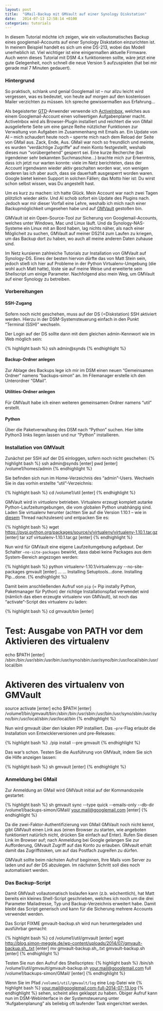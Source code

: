 ```yaml
---
layout: post
title:  "GMail-Backup mit GMVault auf einer Synology Diskstation"
date:   2014-07-13 12:58:14 +0100
categories: tutorials
---
```

In diesem Tutorial möchte ich zeigen, wie ein vollautomatisches Backup eines googlemail-Accounts auf einer Synology Diskstation einzurichten ist. In meinem Beispiel handelt es sich um eine DS-213, wobei das Modell unerheblich ist. Viel wichtiger ist eine einigermaßen aktuelle Firmware. Auch wenn dieses Tutorial mit DSM 4.x funktionieren sollte, wäre jetzt eine gute Gelegenheit, noch schnell die neue Version 5 aufzuspielen (hat bei mir gerade mal 7 Minuten gedauert).

### Hintergrund
So praktisch, schlank und genial Googlemail ist – nur allzu leicht wird vergessen, was es bedeutet, von heute auf morgen auf den kostenlosen Mailer verzichten zu müssen. Ich spreche gewissermaßen aus Erfahrung…

Als begeisterter [GTD](http://de.wikipedia.org/wiki/Getting_Things_Done)-Anwender verwende ich [ActiveInbox](http://www.activeinboxhq.com/index.php), welches aus einem Googlemail-Account einen vollwertigen Aufgabenplaner macht. ActiveInbox wird als Browser-Plugin installiert und reichtert die von GMail ausgelieferte Seite um eine ganze Reihe nützlicher Funktionen zur Verwaltung von Aufgaben im Zusammenhang mit Emails an. Ein Update von AI – mich schaudert heute noch – sperrte mich nach dem Reload der Seite von GMail aus. Zack, Ende, Aus. GMail war noch so freundlich und meinte, es wurden “verdächtige Zugriffe” auf mein Konto festgestellt, weshalb dieses nun “vorübergehend” gesperrt sei. Eine kurze Recherche (bei irgendeiner sehr bekannten Suchmaschine…) brachte mich zur Erkenntnis, dass ich jetzt nur warten konnte: viele im Netz berichteten, dass der Account irgendwann wieder aktiv geschalten worden war, von wenigen anderen las ich aber auch, dass sie dauerhaft ausgesperrt worden waren. Google bietet keinen Support in solchen Fällen; das Motto hier ist: Du wirst schon selbst wissen, was Du angestellt hast.

Um es kurz zu machen: ich hatte Glück. Mein Account war nach zwei Tagen plötzlich wieder aktiv. Und AI schob sofort ein Update des Plugins nach. Jedoch war mir dieser Vorfall eine Lehre, weshalb ich mich nach einer Backupmöglichkeit umgesehen habe und auf [GMVault](http://gmvault.org/) gestoßen bin.

GMVault ist ein Open-Source-Tool zur Sicherung von Googlemail-Accounts, welches unter Windows, Mac und Linux läuft. Und da Synology-NAS-Systeme ein Linux mit an Bord haben, lag nichts näher, als nach einer Möglicheit zu suchen, GMVault auf meiner DS214 zum Laufen zu kriegen, um das Backup dort zu haben, wo auch all meine anderen Daten zuhause sind.

Im Netz kursieren zahlreiche Tutorials zur Installation von GMVault auf Synology-DS. Eines der besten hiervon dürfte das von Matt Stein sein, jedoch stieß ich hier auf Probleme in der Python Virtualenv-Umgebung (die wohl auch Matt hatte), löste sie auf meine Weise und erweiterte sein Shellscript um einige Parameter. Nachfolgend also mein Weg, um GMVault auf einer Synology zu betreiben.

### Vorbereitungen

#### SSH-Zugang

Sofern noch nicht geschehen, muss auf der DS (=Diskstation) SSH aktiviert werden. Hierzu in der DSM-Systemsteuerung einfach in den Punkt “Terminal (SSH)” wechseln.

Der Login auf der DS sollte dann mit dem gleichen admin-Kennwort wie im Web möglich sein:

{% highlight bash %}
ssh admin@synds
{% endhighlight %}

#### Backup-Ordner anlegen

Zur Ablage des Backups lege ich mir im DSM einen neuen “Gemeinsamen Ordner” namens “backups-simon” an. Im Filemanager erstelle ich den Unterordner “GMail”.

#### Utilities-Ordner anlegen

Für GMVault habe ich einen weiteren gemeinsamen Ordner namens “util” erstellt.

#### Python

Über die Paketverwaltung des DSM nach “Python” suchen. Hier bitte Python3 links liegen lassen und nur “Python” installieren.

### Installation von GMVault

Zunächst per SSH auf der DS einloggen, sofern noch nicht geschehen:
{% highlight bash %}
ssh admin@synds [enter]
pwd [enter]
/volume1/homes/admin
{% endhighlight %}

Sie befinden sich nun im Home-Verzeichnis des “admin”-Users. Wechseln Sie in das vorhin erstellte “util”-Verzeichnis:

{% highlight bash %}
cd /volume1/util [enter]
{% endhighlight %}

GMVault wird in *virtualenv* betrieben. Virtualenv erzeugt komplett autarke Python-Laufzeitumgebungen, die vom globalen Python unabhängig sind. Laden Sie virtualenv herunter (achten Sie auf die Version 1.10.1 – wie in [diesem](http://stackoverflow.com/questions/23448796/creating-new-virtualenv-1-11-5-failed-with-setuptools-issue) Thread nachzulesen) und entpacken Sie es:

{% highlight bash %}
wget https://pypi.python.org/packages/source/v/virtualenv/virtualenv-1.10.1.tar.gz [enter]
tar xzf virtualenv-1.10.1.tar.gz [enter]
{% endhighlight %}

Nun wird für GMVault eine eigene Laufzeitumgebung aufgebaut. Der Schalter `–no-site-packages` bewirkt, dass dabei keine Packages aus dem System-Bereich angezogen werden:

{% highlight bash %}
python virtualenv-1.10.1/virtualenv.py --no-site-packages gmvault [enter]
...
...
Installing Setuptools...done.
Installing Pip...done.
{% endhighlight %}

Damit beim anschließenden Aufruf von `pip` (= Pip instally Python, Paketmanager für Python) der richtige Installationspfad verwendet wird (nämlich das eben erzeugte virtualenv von GMVault), ist noch das “activate”-Script des virtualenv zu laden:

{% highlight bash %}
cd gmvault/bin [enter]
# Test: Ausgabe von PATH vor dem Aktivieren des virtualenv
echo $PATH [enter]
/sbin:/bin:/usr/sbin:/usr/bin:/usr/syno/sbin:/usr/syno/bin:/usr/local/sbin:/usr/local/bin
# Aktiveren des virtualenv von GMVault
source activate [enter]
echo $PATH [enter]
/volume1/bin/gmvault/bin:/sbin:/bin:/usr/sbin:/usr/bin:/usr/syno/sbin:/usr/syno/bin:/usr/local/sbin:/usr/local/bin
{% endhighlight %}

Nun wird gmvault über den lokalen PIP installiert. Das `–pre`-Flag erlaubt die Installation von Entwicklerversionen und pre-Releases:

{% highlight bash %}
./pip install --pre gmvault
{% endhighlight %}

Das war’s schon. Testen Sie die Ausführung von GMVault, indem Sie sich die Hilfe anzeigen lassen:

{% highlight bash %}
sh gmvault [enter]
{% endhighlight %}

### Anmeldung bei GMail

Zur Anmeldung an GMail wird GMVault initial auf der Kommandozeile gestartet:

{% highlight bash %}
sh gmvault sync --type quick --emails-only --db-dir /volume1/backups-simon/GMail/ your.mail@googlemail.com [enter]
{% endhighlight %}

Da die zwei-Faktor-Authentifizierung von GMail GMVault noch nicht kennt, gibt GMVault einen Link aus (einen Browser zu starten, wie angeboten funktioniert natürlich nicht, drücken Sie einfach auf Enter). Rufen Sie diesen Link im Browser auf; nach Anmeldung bei Google gelangen Sie zur Aufforderung, GMvault Zugriff auf das Konto zu erlauben. GMvault erhält damit das Zugriffstoken, um auf das Postfach zugreifen zu dürfen.

GMVault sollte beim nächsten Aufruf beginnen, Ihre Mails vom Server zu laden und auf der DS abzulegen. Im nächsten Schritt soll dies noch automatisiert werden.

### Das Backup-Script

Damit GMVault vollautomatisch loslaufen kann (z.b. wöchentlich), hat Matt bereits ein kleines Shell-Script geschrieben, welches ich noch um die drei Parameter Mailadresse, Typ und Backup-Verzeichnis erweitert habe. Damit bleibt das Script generisch und kann für die Sicherung mehrere Accounts verwendet werden.

Das Script FIXME gmvault-backup.sh wird nun heruntergeladen und ausführbar gemacht:

{% highlight bash %}
cd /volume1/util/gmvault [enter]
wget http://blog.simon-meggle.de/wp-content/uploads/2014/07/gmvault-backup.sh_.txt [enter]
mv gmvault-backup.sh_.txt gmvault-backup.sh [enter]
{% endhighlight %}

Testen Sie nun den Aufruf des Shellscriptes:
{% highlight bash %}
/bin/sh /volume1/util/gmvault/gmvault-backup.sh your.mail@googlemail.com full /volume1/backups-simon/GMail/ [enter]
{% endhighlight %}

Wenn Sie im Pfad `/volume1/util/gmvault/log` eine Log-Datei wie
{% highlight bash %}
your.mail@googlemail.com-full-2014-07-13.log
{% endhighlight %}
sehen, scheint alles geklappt zu haben. Obiger Aufruf kann nun im DSM-Webinterface in der Systemsteuerung unter “Aufgabenplanung” als beliebig oft laufender Task eingerichtet werden.

[jekyll-docs]: http://jekyllrb.com/docs/home
[jekyll-gh]:   https://github.com/jekyll/jekyll
[jekyll-talk]: https://talk.jekyllrb.com/
